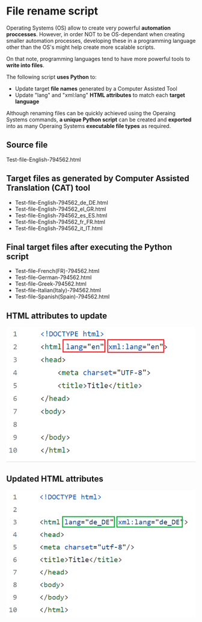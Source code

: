 # File rename script

Operating Systems (OS) allow to create very powerful **automation proccesses**. However, in order NOT to be OS-dependant when creating smaller automation processes, developing these in a programming language other than the OS's might help create more scalable scripts.

On that note, programming languages tend to have more powerful tools to **write into files**.

The following script **uses Python** to:

- Update target **file names** generated by a Computer Assisted Tool
- Update "lang" and "xml:lang" **HTML attributes** to match each **target language**

Although renaming files can be quickly achieved using the Operaing Systems commands, **a unique Python script** can be created and **exported** into as many Operaing Systems **executable file types** as required.

## Source file

Test-file-English-794562.html

## Target files as generated by Computer Assisted Translation (CAT) tool

- Test-file-English-794562_de_DE.html
- Test-file-English-794562_el_GR.html
- Test-file-English-794562_es_ES.html
- Test-file-English-794562_fr_FR.html
- Test-file-English-794562_it_IT.html

## Final target files after executing the Python script

- Test-file-French(FR)-794562.html
- Test-file-German-794562.html
- Test-file-Greek-794562.html
- Test-file-Italian(Italy)-794562.html
- Test-file-Spanish(Spain)-794562.html

## HTML attributes to update

<img src="\images\html_codes.png">

## Updated HTML attributes

<img src="\images\html_updated.png">
